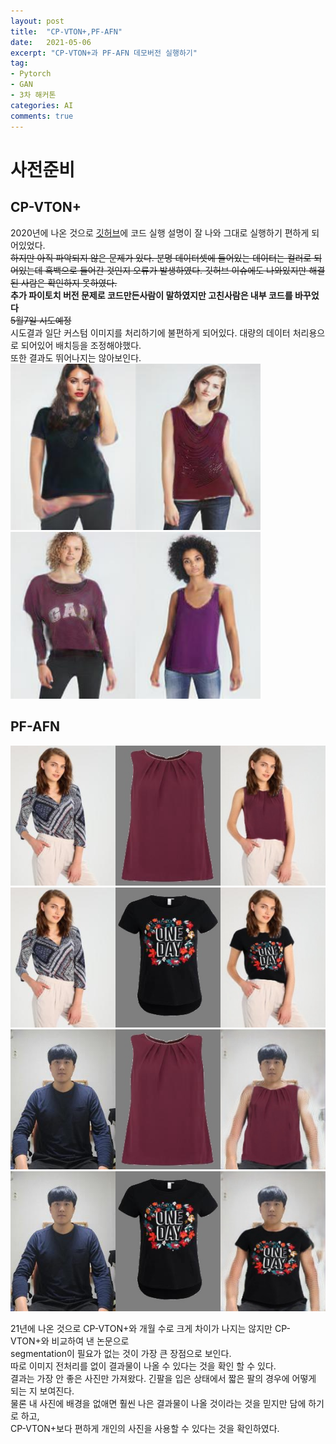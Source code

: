 ```yaml
---
layout: post
title:  "CP-VTON+,PF-AFN"
date:   2021-05-06
excerpt: "CP-VTON+과 PF-AFN 데모버전 실행하기"
tag:
- Pytorch
- GAN
- 3차 해커톤
categories: AI
comments: true
---
```

# 사전준비

## CP-VTON+
2020년에 나온 것으로 [깃허브](https://github.com/minar09/cp-vton-plus)에 코드 실행 설명이 잘 나와 그대로 실행하기 편하게 되어있었다.  
~~하지만 아직 파악되지 않은 문제가 있다. 분명 데이터셋에 들어있는 데이터는 컬러로 되어있는데 흑백으로 들어간 것인지 오류가 발생하였다. 깃허브 이슈에도 나와있지만 해결된 사람은 확인하지 못하였다.~~  
**추가 파이토치 버전 문제로 코드만든사람이 말하였지만 고친사람은 내부 코드를 바꾸었다**  
~~5월7일 시도예정~~  
시도결과 일단 커스텀 이미지를 처리하기에 불편하게 되어있다. 대량의 데이터 처리용으로 되어있어 배치등을 조정해야했다.  
또한 결과도 뛰어나지는 않아보인다.  
<img src = "https://raw.githubusercontent.com/HSC-1/HSC-1.github.io/main/_posts/image/cpex1.jpg" width ="200" ><img src = "https://raw.githubusercontent.com/HSC-1/HSC-1.github.io/main/_posts/image/cpex2.jpg" width ="200" >  
<img src = "https://raw.githubusercontent.com/HSC-1/HSC-1.github.io/main/_posts/image/cpex3.jpg" width ="200" ><img src = "https://raw.githubusercontent.com/HSC-1/HSC-1.github.io/main/_posts/image/cpex4.jpg" width ="200" >  

## PF-AFN
![](https://raw.githubusercontent.com/HSC-1/HSC-1.github.io/main/_posts/image/pfex1.jpg)
![](https://raw.githubusercontent.com/HSC-1/HSC-1.github.io/main/_posts/image/pfex2.jpg)
![](https://raw.githubusercontent.com/HSC-1/HSC-1.github.io/main/_posts/image/pfex3.jpg)
![](https://raw.githubusercontent.com/HSC-1/HSC-1.github.io/main/_posts/image/pfex4.jpg)

21년에 나온 것으로 CP-VTON+와 개월 수로 크게 차이가 나지는 않지만 CP-VTON+와 비교하여 낸 논문으로  
segmentation이 필요가 없는 것이 가장 큰 장점으로 보인다.  
따로 이미지 전처리를 없이 결과물이 나올 수 있다는 것을 확인 할 수 있다.  
결과는 가장 안 좋은 사진만 가져왔다. 긴팔을 입은 상태에서 짧은 팔의 경우에 어떻게 되는 지 보여진다.  
물론 내 사진에 배경을 없애면 훨씬 나은 결과물이 나올 것이라는 것을 믿지만 담에 하기로 하고,  
CP-VTON+보다 편하게 개인의 사진을 사용할 수 있다는 것을 확인하였다.   